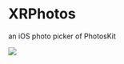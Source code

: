 # XRPhotos
an iOS photo picker of PhotosKit

![](https://github.com/hanzhuzi/XRPhotos/blob/master/XRPhotos/gif/pickerGif.gif)

